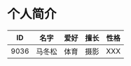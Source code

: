 # 个人简介
|  ID    |  名字    |  爱好  |   擅长 |性格
| ---- | ---- | ---- | ---- |---- |
| 9036     | 马冬松         |  体育| 摄影| XXX |
